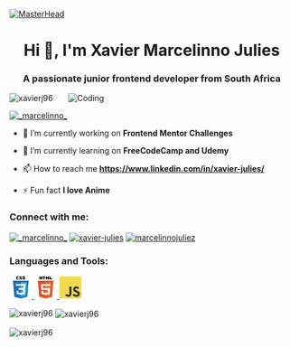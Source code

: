 [![MasterHead](https://whatifgaming.com/wp-content/uploads/2022/03/Living-the-Mountain-Life.jpg)](https://github.com/XavierJ96)
<h1 align="center">Hi 👋, I'm Xavier Marcelinno Julies</h1>
<h3 align="center">A passionate junior frontend developer from South Africa</h3>
<img align="right" alt="Coding" width="400" src="https://animesher.com/orig/1/171/1714/17142/animesher.com_gif-anime-cap-retro-anime-1714248.gif">

<p align="left"> <img src="https://komarev.com/ghpvc/?username=xavierj96&label=Profile%20views&color=0e75b6&style=flat" alt="xavierj96" /> </p>

<p align="left"> <a href="https://twitter.com/_marcelinno_" target="blank"><img src="https://img.shields.io/twitter/follow/_marcelinno_?logo=twitter&style=for-the-badge" alt="_marcelinno_" /></a> </p>

- 🔭 I’m currently working on **Frontend Mentor Challenges**

- 🌱 I’m currently learning on **FreeCodeCamp and Udemy**

- 📫 How to reach me **https://www.linkedin.com/in/xavier-julies/**

- ⚡ Fun fact **I love Anime**

<h3 align="left">Connect with me:</h3>
<p align="left">
<a href="https://twitter.com/_marcelinno_" target="blank"><img align="center" src="https://raw.githubusercontent.com/rahuldkjain/github-profile-readme-generator/master/src/images/icons/Social/twitter.svg" alt="_marcelinno_" height="30" width="40" /></a>
<a href="https://linkedin.com/in/xavier-julies" target="blank"><img align="center" src="https://raw.githubusercontent.com/rahuldkjain/github-profile-readme-generator/master/src/images/icons/Social/linked-in-alt.svg" alt="xavier-julies" height="30" width="40" /></a>
<a href="https://instagram.com/marcelinnojuliez" target="blank"><img align="center" src="https://raw.githubusercontent.com/rahuldkjain/github-profile-readme-generator/master/src/images/icons/Social/instagram.svg" alt="marcelinnojuliez" height="30" width="40" /></a>
</p>

<h3 align="left">Languages and Tools:</h3>
<p align="left"> <a href="https://www.w3schools.com/css/" target="_blank" rel="noreferrer"> <img src="https://raw.githubusercontent.com/devicons/devicon/master/icons/css3/css3-original-wordmark.svg" alt="css3" width="40" height="40"/> </a> <a href="https://www.w3.org/html/" target="_blank" rel="noreferrer"> <img src="https://raw.githubusercontent.com/devicons/devicon/master/icons/html5/html5-original-wordmark.svg" alt="html5" width="40" height="40"/> </a> <a href="https://developer.mozilla.org/en-US/docs/Web/JavaScript" target="_blank" rel="noreferrer"> <img src="https://raw.githubusercontent.com/devicons/devicon/master/icons/javascript/javascript-original.svg" alt="javascript" width="40" height="40"/> </a> </p>

<p><img align="left" src="https://github-readme-stats.vercel.app/api/top-langs?username=xavierj96&show_icons=true&locale=en&layout=compact" alt="xavierj96" /></p>

<p>&nbsp;<img align="center" src="https://github-readme-stats.vercel.app/api?username=xavierj96&show_icons=true&locale=en" alt="xavierj96" /></p>

<p><img align="center" src="https://github-readme-streak-stats.herokuapp.com/?user=xavierj96&" alt="xavierj96" /></p>
